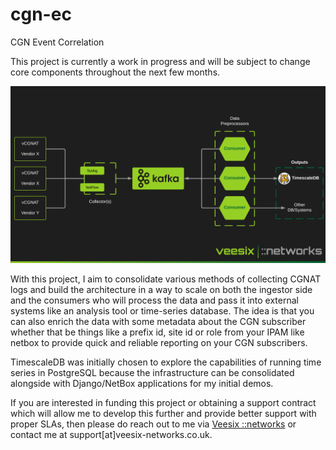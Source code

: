 # cgn-ec
CGN Event Correlation

This project is currently a work in progress and will be subject to change core components throughout the next few months.

![Architecture Overview](docs/img/veesix_networks_cgn_logging.png)

With this project, I aim to consolidate various methods of collecting CGNAT logs and build the architecture in a way to scale on both the ingestor side and the consumers who will process the data and pass it into external systems like an analysis tool or time-series database. The idea is that you can also enrich the data with some metadata about the CGN subscriber whether that be things like a prefix id, site id or role from your IPAM like netbox to provide quick and reliable reporting on your CGN subscribers.

TimescaleDB was initially chosen to explore the capabilities of running time series in PostgreSQL because the infrastructure can be consolidated alongside with Django/NetBox applications for my initial demos.

If you are interested in funding this project or obtaining a support contract which will allow me to develop this further and provide better support with proper SLAs, then please do reach out to me via [Veesix ::networks](https://veesix-networks.co.uk) or contact me at support[at]veesix-networks.co.uk.